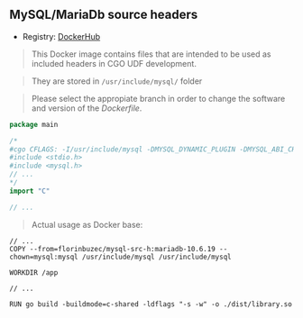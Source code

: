 ## MySQL/MariaDb source headers

- Registry: [DockerHub](https://hub.docker.com/r/florinbuzec/mysql-src-h/tags/)

> This Docker image contains files that are intended to be used as included headers in CGO UDF development.

> They are stored in ``/usr/include/mysql/`` folder

> Please select the appropiate branch in order to change the software and version of the *Dockerfile*.

```go
package main

/*
#cgo CFLAGS: -I/usr/include/mysql -DMYSQL_DYNAMIC_PLUGIN -DMYSQL_ABI_CHECK
#include <stdio.h>
#include <mysql.h>
// ...
*/
import "C"

// ...
```

> Actual usage as Docker base:
```docker
// ...
COPY --from=florinbuzec/mysql-src-h:mariadb-10.6.19 --chown=mysql:mysql /usr/include/mysql /usr/include/mysql

WORKDIR /app

// ...

RUN go build -buildmode=c-shared -ldflags "-s -w" -o ./dist/library.so

```